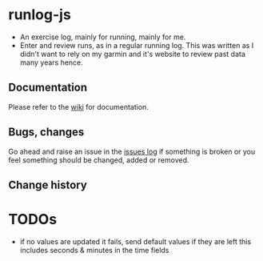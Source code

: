 # runlog-js
* An exercise log, mainly for running, mainly for me.
* Enter and review runs, as in a regular running log. This was written as I didn't want to rely on my garmin and it's website to review past data many years hence.

## Documentation
Please refer to the [wiki](https://github.com/ferng/runlog-js/wiki) for documentation.

## Bugs, changes
Go ahead and raise an issue in the [issues log](https://github.com/ferng/runlog-js/issues) if something is broken or you feel something should be changed, added or removed.

## Change history

# TODOs
* if no values are updated it fails, send default values if they are left this includes seconds & minutes in the time fields

